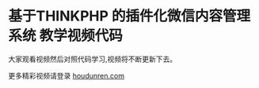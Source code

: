 # 基于THINKPHP 的插件化微信内容管理系统 教学视频代码

大家观看视频然后对照代码学习,视频将不断更新下去。


更多精彩视频请登录  [houdunren.com](http://www.houdunren.com)
